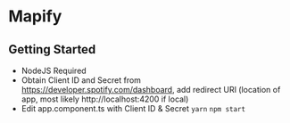 # Mapify

## Getting Started
* NodeJS Required
* Obtain Client ID and Secret from https://developer.spotify.com/dashboard, add redirect URI (location of app, most likely http://localhost:4200 if local)
* Edit app.component.ts with Client ID & Secret
`yarn`
`npm start`